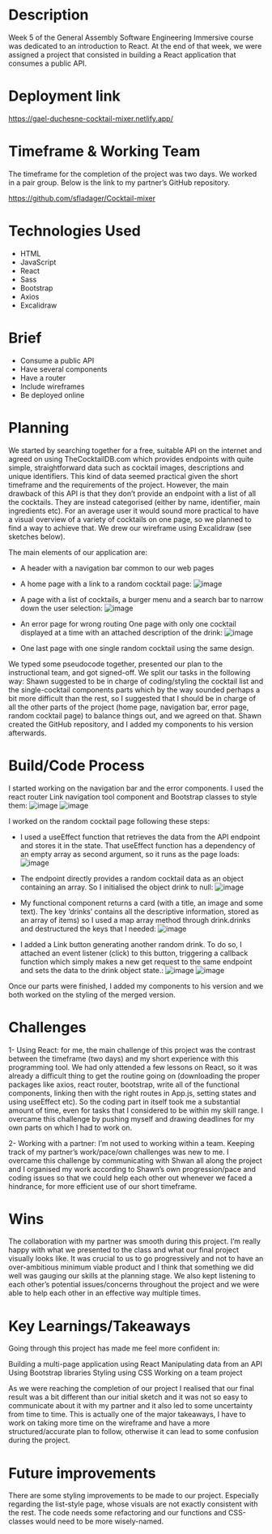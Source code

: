 # Description

Week 5 of the General Assembly Software Engineering Immersive course was dedicated to an introduction to React. At the end of that week, we were assigned a project that consisted in building a React application that consumes a public API.

# Deployment link

https://gael-duchesne-cocktail-mixer.netlify.app/

# Timeframe & Working Team

The timeframe for the completion of the project was two days. We worked in a pair group. Below is the link to my partner’s GitHub repository.

https://github.com/sfladager/Cocktail-mixer

# Technologies Used

- HTML
- JavaScript
- React
- Sass
- Bootstrap
- Axios
- Excalidraw

# Brief

- Consume a public API
- Have several components
- Have a router
- Include wireframes
- Be deployed online


# Planning

We started by searching together for a free, suitable API on the internet and agreed on using TheCocktailDB.com which provides endpoints with quite simple, straightforward data such as cocktail images, descriptions and unique identifiers. This kind of data seemed practical given the short timeframe and the requirements of the project. However, the main drawback of this API is that they don’t provide an endpoint with a list of all the cocktails. They are instead categorised (either by name, identifier, main ingredients etc). For an average user it would sound more practical to have a visual overview of a variety of cocktails on one page, so we planned to find a way to achieve that. We drew our wireframe using Excalidraw (see sketches below).

The main elements of our application are:
- A header with a navigation bar common to our web pages
- A home page with a link to a random cocktail page:
![image](https://user-images.githubusercontent.com/113553373/213205929-84761cd8-7a40-4cf5-97fc-6d15d5d89ab7.png)



- A page with a list of cocktails, a burger menu and a search bar to narrow down the user selection:
![image](https://user-images.githubusercontent.com/113553373/213498549-a2439be9-39d3-480a-bc1f-9e2dee29ec8b.png)


- An error page for wrong routing
One page with only one cocktail displayed at a time with an attached description of the drink:
![image](https://user-images.githubusercontent.com/113553373/213498634-8b5bfc33-6151-457d-8209-cdc520c081e0.png)


- One last page with one single random cocktail using the same design.

We typed some pseudocode together, presented our plan to the instructional team, and got signed-off. We split our tasks in the following way: Shawn suggested to be in charge of coding/styling the cocktail list and the single-cocktail components parts which by the way sounded perhaps a bit more difficult than the rest, so I suggested that I should be in charge of all the other parts of the project (home page, navigation bar, error page, random cocktail page) to balance things out, and we agreed on that.
Shawn created the GitHub repository, and I added my components to his version afterwards.

# Build/Code Process

I started working on the navigation bar and the error components. I used the react router Link navigation tool component and Bootstrap classes to style them:
![image](https://user-images.githubusercontent.com/113553373/213498740-db19d914-b0a5-49b2-af59-eba75952dc0e.png)
![image](https://user-images.githubusercontent.com/113553373/213498819-56ca029a-2bee-4bbe-b417-f18847a9236a.png)


I worked on the random cocktail page following these steps:

- I used a useEffect function that retrieves the data from the API endpoint and stores it in the state. That useEffect function has a dependency of an empty array as second argument, so it runs as the page loads:
![image](https://user-images.githubusercontent.com/113553373/213498868-e8450a39-de1f-4888-85e4-a2517953693c.png)

- The endpoint directly provides a random cocktail data as an object containing an array. So I initialised the object drink to null:
![image](https://user-images.githubusercontent.com/113553373/213498906-df1fc8d6-404b-4a82-8650-09092059f372.png)

- My functional component returns a card (with a title, an image and some text). The key ‘drinks’ contains all the descriptive information, stored as an array of items) so I used a map array method through drink.drinks and destructured the keys that I needed:
![image](https://user-images.githubusercontent.com/113553373/213500050-81ef7599-5349-4e53-957f-fd5bc25ebcb4.png)

- I added a Link button generating another random drink.
To do so, I attached an event listener (click) to this button, triggering a callback function which simply makes a new get request to the same endpoint and sets the data to the drink object state.:
![image](https://user-images.githubusercontent.com/113553373/213499076-db9cc2c2-ccde-4646-a7fd-d9e839a38fb0.png)
![image](https://user-images.githubusercontent.com/113553373/213499161-13313401-3c33-4b02-9b66-f6221ab44f19.png)


Once our parts were finished, I added my components to his version and we both worked on the styling of the merged version.

# Challenges

1- Using React: for me, the main challenge of this project was the contrast between the timeframe (two days) and my short experience with this programming tool. We had only attended a few lessons on React, so it was already a difficult thing to get the routine going on (downloading the proper packages like axios, react router, bootstrap, write all of the functional components, linking then with the right routes in App.js, setting states and using useEffect etc). So the coding part in itself took me a substantial amount of time, even for tasks that I considered to be within my skill range. I overcame this challenge by pushing myself and drawing deadlines for my own parts on which I had to work on.

2- Working with a partner: I’m not used to working within a team. Keeping track of my partner’s work/pace/own challenges was new to me. I overcame this challenge by communicating with Shwan all along the project and I organised my work according to Shawn’s own progression/pace and coding issues so that we could help each other out whenever we faced a hindrance, for more efficient use of our short timeframe.

# Wins

The collaboration with my partner was smooth during this project. I’m really happy with what we presented to the class and what our final project visually looks like.
It was crucial to us to go progressively and not to have an over-ambitious minimum viable product and I think that something we did well was gauging our skills at the planning stage.
We also kept listening to each other’s potential issues/concerns throughout the project and we were able to help each other in an effective way multiple times.

# Key Learnings/Takeaways

Going through this project has made me feel more confident in:

Building a multi-page application using React
Manipulating data from an API
Using Bootstrap libraries
Styling using CSS
Working on a team project

As we were reaching the completion of our project I realised that our final result was a bit different than our initial sketch and it was not so easy to communicate about it with my partner and it also led to some uncertainty from time to time. This is actually one of the major takeaways, I have to work on taking more time on the wireframe and have a more structured/accurate plan to follow, otherwise it can lead to some confusion during the project.

# Future improvements

There are some styling improvements to be made to our project. Especially regarding the list-style page, whose visuals are not exactly consistent with the rest.
The code needs some refactoring and our functions and CSS-classes would need to be more wisely-named.
